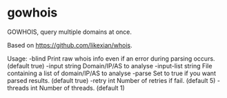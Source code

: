 # gowhois
GOWHOIS, query multiple domains at once.

Based on https://github.com/likexian/whois.

Usage:
  -blind
        Print raw whois info even if an error during parsing occurs. (default true)
  -input string
        Domain/IP/AS to analyse
  -input-list string
        File containing a list of domain/IP/AS to analyse
  -parse
        Set to true if you want parsed results. (default true)
  -retry int
        Number of retries if fail. (default 5)
  -threads int
        Number of threads. (default 1)
